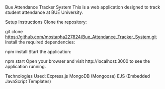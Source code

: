 Bue Attendance Tracker System
This is a web application designed to track student attendance at BUE University.

Setup Instructions
Clone the repository:

git clone https://github.com/mostapha227824/Bue_Attendance_Tracker_System.git
Install the required dependencies:

npm install
Start the application:

npm start
Open your browser and visit http://localhost:3000 to see the application running.

Technologies Used:
Express.js
MongoDB (Mongoose)
EJS (Embedded JavaScript Templates)
